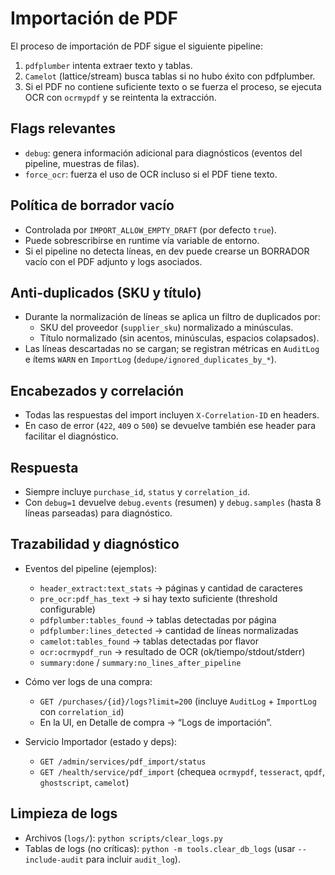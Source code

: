 <!-- NG-HEADER: Nombre de archivo: IMPORT_PDF.md -->
<!-- NG-HEADER: Ubicación: docs/IMPORT_PDF.md -->
<!-- NG-HEADER: Descripción: Flujo de importación de PDF con OCR -->
<!-- NG-HEADER: Lineamientos: Ver AGENTS.md -->

# Importación de PDF

El proceso de importación de PDF sigue el siguiente pipeline:
1. `pdfplumber` intenta extraer texto y tablas.
2. `Camelot` (lattice/stream) busca tablas si no hubo éxito con pdfplumber.
3. Si el PDF no contiene suficiente texto o se fuerza el proceso, se ejecuta OCR con `ocrmypdf` y se reintenta la extracción.

## Flags relevantes
- `debug`: genera información adicional para diagnósticos (eventos del pipeline, muestras de filas).
- `force_ocr`: fuerza el uso de OCR incluso si el PDF tiene texto.

## Política de borrador vacío
- Controlada por `IMPORT_ALLOW_EMPTY_DRAFT` (por defecto `true`).
- Puede sobrescribirse en runtime vía variable de entorno.
- Si el pipeline no detecta líneas, en dev puede crearse un BORRADOR vacío con el PDF adjunto y logs asociados.

## Anti-duplicados (SKU y título)
- Durante la normalización de líneas se aplica un filtro de duplicados por:
  - SKU del proveedor (`supplier_sku`) normalizado a minúsculas.
  - Título normalizado (sin acentos, minúsculas, espacios colapsados).
- Las líneas descartadas no se cargan; se registran métricas en `AuditLog` e ítems `WARN` en `ImportLog` (`dedupe/ignored_duplicates_by_*`).

## Encabezados y correlación
- Todas las respuestas del import incluyen `X-Correlation-ID` en headers.
- En caso de error (`422`, `409` o `500`) se devuelve también ese header para facilitar el diagnóstico.

## Respuesta
- Siempre incluye `purchase_id`, `status` y `correlation_id`.
- Con `debug=1` devuelve `debug.events` (resumen) y `debug.samples` (hasta 8 líneas parseadas) para diagnóstico.

## Trazabilidad y diagnóstico
- Eventos del pipeline (ejemplos):
  - `header_extract:text_stats` → páginas y cantidad de caracteres
  - `pre_ocr:pdf_has_text` → si hay texto suficiente (threshold configurable)
  - `pdfplumber:tables_found` → tablas detectadas por página
  - `pdfplumber:lines_detected` → cantidad de líneas normalizadas
  - `camelot:tables_found` → tablas detectadas por flavor
  - `ocr:ocrmypdf_run` → resultado de OCR (ok/tiempo/stdout/stderr)
  - `summary:done` / `summary:no_lines_after_pipeline`

- Cómo ver logs de una compra:
  - `GET /purchases/{id}/logs?limit=200` (incluye `AuditLog` + `ImportLog` con `correlation_id`)
  - En la UI, en Detalle de compra → “Logs de importación”.

- Servicio Importador (estado y deps):
  - `GET /admin/services/pdf_import/status`
  - `GET /health/service/pdf_import` (chequea `ocrmypdf`, `tesseract`, `qpdf`, `ghostscript`, `camelot`)

## Limpieza de logs
- Archivos (`logs/`): `python scripts/clear_logs.py`
- Tablas de logs (no críticas): `python -m tools.clear_db_logs` (usar `--include-audit` para incluir `audit_log`).

